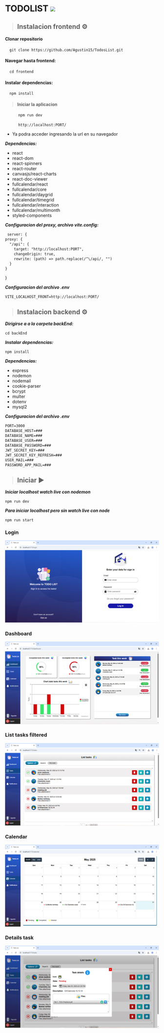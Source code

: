 # TODOLIST <img src="https://i.postimg.cc/Gmm9k3Vv/logo.png" width="76px">

> ## Instalacion frontend ⚙

#### Clonar repositorio

      git clone https://github.com/Agustin15/TodosList.git

#### Navegar hasta frontend:

      cd frontend

#### Instalar dependencias:

      npm install

> #### Iniciar la aplicacion

          npm run dev

          http://localhost:PORT/

- Ya podra acceder ingresando la url en su navegador

**_Dependencias:_**

- react
- react-dom
- react-spinners
- react-router
- canvasjs/react-charts
- react-doc-viewer
- fullcalendar/react
- fullcalendar/core
- fullcalendar/daygrid
- fullcalendar/timegrid
- fullcalendar/interaction
- fullcalendar/multimonth
- styled-components
  

**_Configuracion del proxy, archivo vite.config:_**

     server: {
    proxy: {
      "/api": {
        target: "http://localhost:PORT",
        changeOrigin: true,
        rewrite: (path) => path.replace(/^\/api/, "")
      }
    }
  }

**_Configuracion del archivo .env_**

    VITE_LOCALHOST_FRONT=http://localhost:PORT/
    
> ## Instalacion backend ⚙

**_Dirigirse a a la carpeta backEnd:_**

    cd backEnd

**_Instalar dependencias:_**

    npm install

**_Dependencias:_**

- express
- nodemon
- nodemail
- cookie-parser
- bcrypt
- multer
- dotenv
- mysql2

**_Configuracion del archivo .env_**

    PORT=3000
    DATABASE_HOST=###
    DATABASE_NAME=###
    DATABASE_USER=###
    DATABASE_PASSWORD=###
    JWT_SECRET_KEY=###
    JWT_SECRET_KEY_REFRESH=###
    USER_MAIL=###
    PASSWORD_APP_MAIL=###

> ## Iniciar ▶

**_Iniciar localhost watch live con nodemon_**

    npm run dev

**_Para iniciar localhost pero sin watch live con node_**

    npm run start

### Login
![Login](capturesApp/login.PNG)

### Dashboard
![Dashboard](capturesApp/dashboard.PNG)

### List tasks filtered

![List tasks filtered](capturesApp/list%20tasks.PNG)

### Calendar 

![Calendar](capturesApp/calendar.PNG)

### Details task 

![Details task](capturesApp/detailsTask.PNG)


